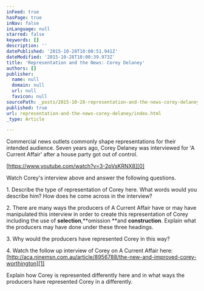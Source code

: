 ```yaml
---
inFeed: true
hasPage: true
inNav: false
inLanguage: null
starred: false
keywords: []
description: ''
datePublished: '2015-10-28T10:00:51.941Z'
dateModified: '2015-10-28T10:00:39.973Z'
title: 'Representation and the News: Corey Delaney'
authors: []
publisher:
  name: null
  domain: null
  url: null
  favicon: null
sourcePath: _posts/2015-10-28-representation-and-the-news-corey-delaney.md
published: true
url: representation-and-the-news-corey-delaney/index.html
_type: Article

---
```

Commercial news outlets commonly shape representations for their intended audience. Seven years ago, Corey Delaney was interviewed for 'A Current Affair' after a house party got out of control.

[https://www.youtube.com/watch?v=3-2pVsKRNX8][0]

Watch Corey's interview above and answer the following questions.

1\. Describe the type of representation of Corey here. What words would you describe him? How does he come across in the interview?

2\. There are many ways the producers of A Current Affair have or may have manipulated this interview in order to create this representation of Corey including the use of **selection**,**omission **and **construction**. Explain what the producers may have done under these three headings.

3\. Why would the producers have represented Corey in this way?

4\. Watch the follow up interview of Corey on A Current Affair here:[http://aca.ninemsn.com.au/article/8956788/the-new-and-improved-corey-worthington][1]

Explain how Corey is represented differently here and in what ways the producers have represented Corey in a differently.

[0]: null
[1]: http://aca.ninemsn.com.au/article/8956788/the-new-and-improved-corey-worthington "http://aca.ninemsn.com.au/article/8956788/the-new-and-improved-corey-worthington"